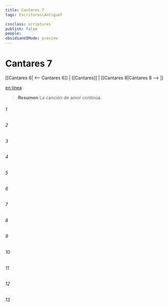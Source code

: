 ```yaml
---
title: Cantares 7
tags: Escrituras\AntiguoT

cssclass: scriptures
publish: false
people:
obsidianUIMode: preview
---
```


# Cantares 7
[[Cantares 6| <-- Cantares 6]] | [[Cantares]] | [[Cantares 8|Cantares 8 --> ]]

[en línea](https://churchofjesuschrist.org/study/scriptures/ot/song/7?lang=spa)

> __Resumen__
La canción de amor continúa.

###### 1 


###### 2 


###### 3 


###### 4 


###### 5 


###### 6 


###### 7 


###### 8 


###### 9 


###### 10 


###### 11 


###### 12 


###### 13 


